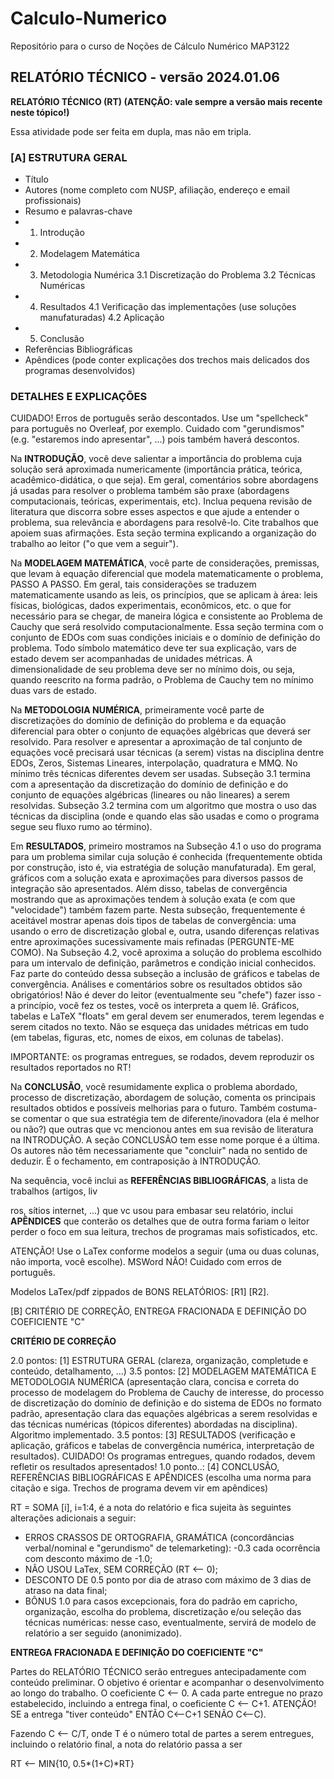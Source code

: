 # Calculo-Numerico

Repositório para o curso de Noções de Cálculo Numérico MAP3122

## RELATÓRIO TÉCNICO - versão 2024.01.06

**RELATÓRIO TÉCNICO (RT) (ATENÇÃO: vale sempre a versão mais recente neste tópico!)**

Essa atividade pode ser feita em dupla, mas não em tripla.

### [A] ESTRUTURA GERAL
* Título
* Autores (nome completo com NUSP, afiliação, endereço e email profissionais)
* Resumo e palavras-chave
* 1. Introdução
* 2. Modelagem Matemática
* 3. Metodologia Numérica
    3.1 Discretização do Problema
    3.2 Técnicas Numéricas
* 4. Resultados
    4.1 Verificação das implementações (use soluções manufaturadas)
    4.2 Aplicação
* 5. Conclusão
* Referências Bibliográficas
* Apêndices (pode conter explicações dos trechos mais delicados dos programas desenvolvidos)

### DETALHES E EXPLICAÇÕES

CUIDADO! Erros de português serão descontados. Use um "spellcheck" para português no Overleaf, por exemplo. Cuidado com "gerundismos" (e.g. "estaremos indo apresentar", ...) pois também haverá descontos.

Na **INTRODUÇÃO**, você deve salientar a importância do problema cuja solução será aproximada numericamente (importância prática, teórica, acadêmico-didática, o que seja). Em geral, comentários sobre abordagens já usadas para resolver o problema também são praxe (abordagens computacionais, teóricas, experimentais, etc). Inclua pequena revisão de literatura que discorra sobre esses aspectos e que ajude a entender o problema, sua relevância e abordagens para resolvê-lo. Cite trabalhos que apoiem suas afirmações. Esta seção termina explicando a organização do trabalho ao leitor ("o que vem a seguir").

Na **MODELAGEM MATEMÁTICA**, você parte de considerações, premissas, que levam à equação diferencial que modela matematicamente o problema, PASSO A PASSO. Em geral, tais considerações se traduzem matematicamente usando as leis, os princípios, que se aplicam à área: leis físicas, biológicas, dados experimentais, econômicos, etc. o que for necessário para se chegar, de maneira lógica e consistente ao Problema de Cauchy que será resolvido computacionalmente. Essa seção termina com o conjunto de EDOs com suas condições iniciais e o domínio de definição do problema. Todo símbolo matemático deve ter sua explicação, vars de estado devem ser acompanhadas de unidades métricas. A dimensionalidade de seu problema deve ser no mínimo dois, ou seja, quando reescrito na forma padrão, o Problema de Cauchy tem no mínimo duas vars de estado.

Na **METODOLOGIA NUMÉRICA**, primeiramente você parte de discretizações do domínio de definição do problema e da equação diferencial para obter o conjunto de equações algébricas que deverá ser resolvido. Para resolver e apresentar a aproximação de tal conjunto de equações você precisará usar técnicas (a serem) vistas na disciplina dentre EDOs, Zeros, Sistemas Lineares, interpolação, quadratura e MMQ. No mínimo três técnicas diferentes devem ser usadas. Subseção 3.1 termina com a apresentação da discretização do domínio de definição e do conjunto de equações algébricas (lineares ou não lineares) a serem resolvidas. Subseção 3.2 termina com um algoritmo que mostra o uso das técnicas da disciplina (onde e quando elas são usadas e como o programa segue seu fluxo rumo ao término).

Em **RESULTADOS**, primeiro mostramos na Subseção 4.1 o uso do programa para um problema similar cuja solução é conhecida (frequentemente obtida por construção, isto é, via estratégia de solução manufaturada). Em geral, gráficos com a solução exata e aproximações para diversos passos de integração são apresentados. Além disso, tabelas de convergência mostrando que as aproximações tendem à solução exata (e com que "velocidade") também fazem parte. Nesta subseção, frequentemente é aceitável mostrar apenas dois tipos de tabelas de convergência: uma usando o erro de discretização global e, outra, usando diferenças relativas entre aproximações sucessivamente mais refinadas (PERGUNTE-ME COMO). Na Subseção 4.2, você aproxima a solução do problema escolhido para um intervalo de definição, parâmetros e condição inicial conhecidos. Faz parte do conteúdo dessa subseção a inclusão de gráficos e tabelas de convergência. Análises e comentários sobre os resultados obtidos são obrigatórios! Não é dever do leitor (eventualmente seu "chefe") fazer isso - a princípio, você fez os testes, você os interpreta a quem lê. Gráficos, tabelas e LaTeX "floats" em geral devem ser enumerados, terem legendas e serem citados no texto. Não se esqueça das unidades métricas em tudo (em tabelas, figuras, etc, nomes de eixos, em colunas de tabelas).

IMPORTANTE: os programas entregues, se rodados, devem reproduzir os resultados reportados no RT!

Na **CONCLUSÃO**, você resumidamente explica o problema abordado, processo de discretização, abordagem de solução, comenta os principais resultados obtidos e possíveis melhorias para o futuro. Também costuma-se comentar o que sua estratégia tem de diferente/inovadora (ela é melhor ou não?) que outras que vc mencionou antes em sua revisão de literatura na INTRODUÇÃO. A seção CONCLUSÃO tem esse nome porque é a última. Os autores não têm necessariamente que "concluir" nada no sentido de deduzir. É o fechamento, em contraposição à INTRODUÇÃO.

Na sequência, você inclui as **REFERÊNCIAS BIBLIOGRÁFICAS**, a lista de trabalhos (artigos, liv

ros, sítios internet, ...) que vc usou para embasar seu relatório, inclui **APÊNDICES** que conterão os detalhes que de outra forma fariam o leitor perder o foco em sua leitura, trechos de programas mais sofisticados, etc.

ATENÇÃO! Use o LaTex conforme modelos a seguir (uma ou duas colunas, não importa, você escolhe). MSWord NÃO! Cuidado com erros de português.

Modelos LaTex/pdf zippados de BONS RELATÓRIOS: [R1] [R2].

[B] CRITÉRIO DE CORREÇÃO, ENTREGA FRACIONADA E DEFINIÇÃO DO COEFICIENTE "C"

**CRITÉRIO DE CORREÇÃO**

2.0 pontos: [1] ESTRUTURA GERAL (clareza, organização, completude e conteúdo, detalhamento, ...)
3.5 pontos: [2] MODELAGEM MATEMÁTICA E METODOLOGIA NUMÉRICA (apresentação clara, concisa e correta do processo de modelagem do Problema de Cauchy de interesse, do processo de discretização do domínio de definição e do sistema de EDOs no formato padrão, apresentação clara das equações algébricas a serem resolvidas e das técnicas numéricas (tópicos diferentes) abordadas na disciplina). Algoritmo implementado.
3.5 pontos: [3] RESULTADOS (verificação e aplicação, gráficos e tabelas de convergência numérica, interpretação de resultados). CUIDADO! Os programas entregues, quando rodados, devem refletir os resultados apresentados!
1.0 ponto..: [4] CONCLUSÃO, REFERÊNCIAS BIBLIOGRÁFICAS E APÊNDICES (escolha uma norma para citação e siga. Trechos de programa devem vir em apêndices)

RT = SOMA [i], i=1:4, é a nota do relatório e fica sujeita às seguintes alterações adicionais a seguir:

* ERROS CRASSOS DE ORTOGRAFIA, GRAMÁTICA (concordâncias verbal/nominal e "gerundismo" de telemarketing): -0.3 cada ocorrência com desconto máximo de -1.0;
* NÃO USOU LaTex, SEM CORREÇÃO (RT <-- 0);
* DESCONTO DE 0.5 ponto por dia de atraso com máximo de 3 dias de atraso na data final;
* BÔNUS 1.0 para casos excepcionais, fora do padrão em capricho, organização, escolha do problema, discretização e/ou seleção das técnicas numéricas: nesse caso, eventualmente, servirá de modelo de relatório a ser seguido (anonimizado).

**ENTREGA FRACIONADA E DEFINIÇÃO DO COEFICIENTE "C"**

Partes do RELATÓRIO TÉCNICO serão entregues antecipadamente com conteúdo preliminar. O objetivo é orientar e acompanhar o desenvolvimento ao longo do trabalho. O coeficiente C <-- 0. A cada parte entregue no prazo estabelecido, incluindo a entrega final, o coeficiente C <-- C+1. ATENÇÃO! SE a entrega "tiver conteúdo" ENTÃO C<--C+1 SENÃO C<--C).

Fazendo C <-- C/T, onde T é o número total de partes a serem entregues, incluindo o relatório final, a nota do relatório passa a ser

RT <-- MIN{10, 0.5*(1+C)*RT}
